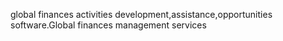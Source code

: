global finances activities development,assistance,opportunities software.Global finances management services
